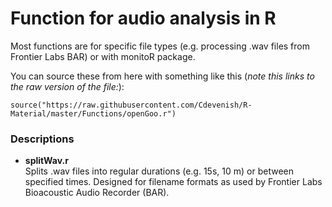 # Function for audio analysis in R

Most functions are for specific file types (e.g. processing .wav files from Frontier Labs BAR) or with monitoR package.

You can source these from here with something like this (*note this links to the raw version of the file:*):

`source("https://raw.githubusercontent.com/Cdevenish/R-Material/master/Functions/openGoo.r")`


### Descriptions

- **splitWav.r**  
Splits .wav files into regular durations (e.g. 15s, 10 m) or between specified times. Designed for filename formats as used by Frontier Labs Bioacoustic Audio Recorder (BAR).

